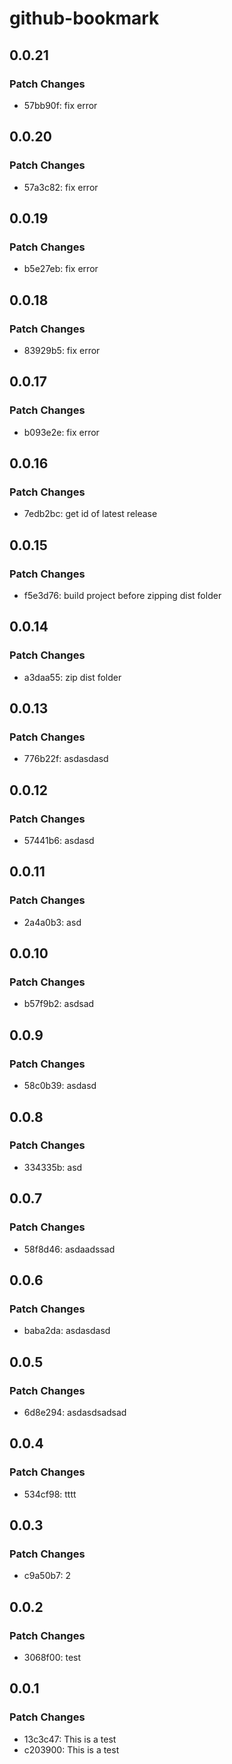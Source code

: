 # github-bookmark

## 0.0.21

### Patch Changes

- 57bb90f: fix error

## 0.0.20

### Patch Changes

- 57a3c82: fix error

## 0.0.19

### Patch Changes

- b5e27eb: fix error

## 0.0.18

### Patch Changes

- 83929b5: fix error

## 0.0.17

### Patch Changes

- b093e2e: fix error

## 0.0.16

### Patch Changes

- 7edb2bc: get id of latest release

## 0.0.15

### Patch Changes

- f5e3d76: build project before zipping dist folder

## 0.0.14

### Patch Changes

- a3daa55: zip dist folder

## 0.0.13

### Patch Changes

- 776b22f: asdasdasd

## 0.0.12

### Patch Changes

- 57441b6: asdasd

## 0.0.11

### Patch Changes

- 2a4a0b3: asd

## 0.0.10

### Patch Changes

- b57f9b2: asdsad

## 0.0.9

### Patch Changes

- 58c0b39: asdasd

## 0.0.8

### Patch Changes

- 334335b: asd

## 0.0.7

### Patch Changes

- 58f8d46: asdaadssad

## 0.0.6

### Patch Changes

- baba2da: asdasdasd

## 0.0.5

### Patch Changes

- 6d8e294: asdasdsadsad

## 0.0.4

### Patch Changes

- 534cf98: tttt

## 0.0.3

### Patch Changes

- c9a50b7: 2

## 0.0.2

### Patch Changes

- 3068f00: test

## 0.0.1

### Patch Changes

- 13c3c47: This is a test
- c203900: This is a test
